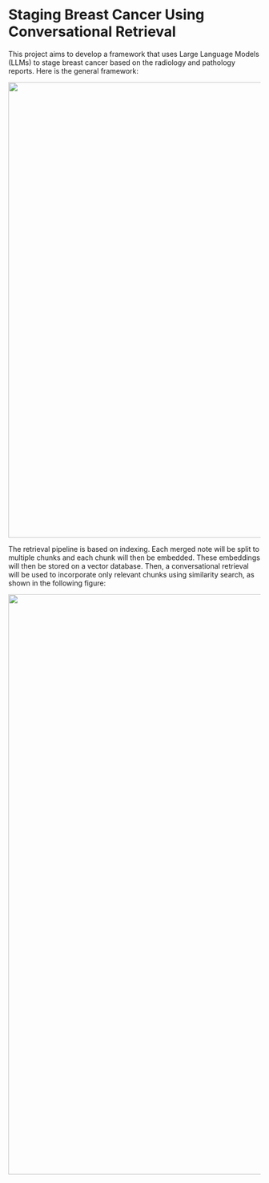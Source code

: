 # Staging Breast Cancer Using Conversational Retrieval
This project aims to develop a framework that uses Large Language Models (LLMs) to stage breast cancer based on the radiology and pathology reports. Here is the general framework:
<p align="center">
  <img src="https://github.com/laithomari/breast_cancer_staging/assets/54318618/8f03600a-4caf-4d8b-ba10-3045d7f93a45.png" width="725" height="910" />
</p>
The retrieval pipeline is based on indexing. Each merged note will be split to multiple chunks and each chunk will then be embedded. These embeddings will then be stored on a vector database. Then, a conversational retrieval will be used to incorporate only relevant chunks using similarity search, as shown in the following figure: 
<p align="center">
  <img src="https://github.com/laithomari/breast_cancer_staging/assets/54318618/f13961f6-7002-41e2-ac3b-781d42444761.png" width="725" height="1159" />
